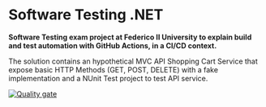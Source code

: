 # Software Testing .NET

**Software Testing exam project at Federico II University to explain build and test automation with GitHub Actions, in a CI/CD context.**

The solution contains an hypothetical MVC API Shopping Cart Service that expose basic HTTP Methods (GET, POST, DELETE) with a fake implementation and a NUnit Test project to test API service.


[![Quality gate](https://sonarcloud.io/api/project_badges/quality_gate?project=nicolaceliento_sw_testing_net)](https://sonarcloud.io/summary/new_code?id=nicolaceliento_sw_testing_net)
